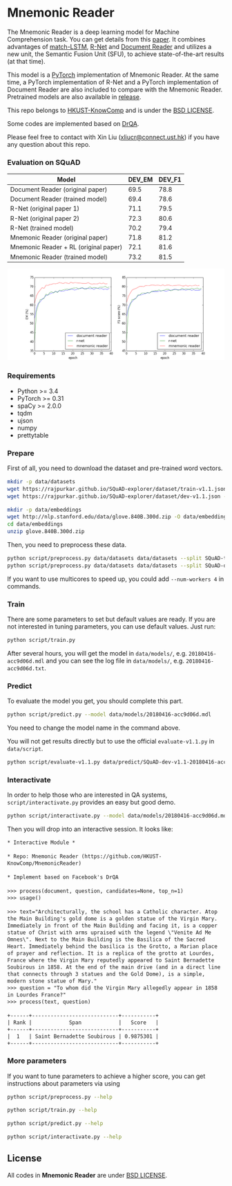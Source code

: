 # Mnemonic Reader
The Mnemonic Reader is a deep learning model for Machine Comprehension task. You can get details from this [paper](https://arxiv.org/pdf/1705.02798.pdf). It combines advantages of [match-LSTM](https://arxiv.org/pdf/1608.07905), [R-Net](https://www.microsoft.com/en-us/research/wp-content/uploads/2017/05/r-net.pdf) and [Document Reader](https://arxiv.org/abs/1704.00051) and utilizes a new unit, the Semantic Fusion Unit (SFU), to achieve state-of-the-art results (at that time).

This model is a [PyTorch](http://pytorch.org/) implementation of Mnemonic Reader. At the same time, a PyTorch implementation of R-Net and a PyTorch implementation of Document Reader are also included to compare with the Mnemonic Reader. Pretrained models are also available in [release](https://github.com/HKUST-KnowComp/MnemonicReader/releases).

This repo belongs to [HKUST-KnowComp](https://github.com/HKUST-KnowComp) and is under the [BSD LICENSE](LICENSE).

Some codes are implemented based on [DrQA](https://github.com/facebookresearch/DrQA).

Please feel free to contact with Xin Liu (xliucr@connect.ust.hk) if you have any question about this repo.

### Evaluation on SQuAD

| Model                                 | DEV_EM | DEV_F1 |
| ------------------------------------- | ------ | ------ |
| Document Reader (original paper)      | 69.5   | 78.8   |
| Document Reader (trained model)       | 69.4   | 78.6   |
| R-Net (original paper 1)              | 71.1   | 79.5   |
| R-Net (original paper 2)              | 72.3   | 80.6   |
| R-Net (trained model)                 | 70.2   | 79.4   |
| Mnemonic Reader (original paper)      | 71.8   | 81.2   |
| Mnemonic Reader + RL (original paper) | 72.1   | 81.6   |
| Mnemonic Reader (trained model)       | 73.2   | 81.5   |

![EM_F1](img/EM_F1.png)

### Requirements

* Python >= 3.4
* PyTorch >= 0.31
* spaCy >= 2.0.0
* tqdm
* ujson
* numpy
* prettytable

### Prepare

First of all, you need to download the dataset and pre-trained word vectors.

```bash
mkdir -p data/datasets
wget https://rajpurkar.github.io/SQuAD-explorer/dataset/train-v1.1.json -O data/datasets/SQuAD-train-v1.1.json
wget https://rajpurkar.github.io/SQuAD-explorer/dataset/dev-v1.1.json -O data/datasets/SQuAD-dev-v1.1.json
```

```bash
mkdir -p data/embeddings
wget http://nlp.stanford.edu/data/glove.840B.300d.zip -O data/embeddings/glove.840B.300d.zip
cd data/embeddings
unzip glove.840B.300d.zip
```

Then, you need to preprocess these data.

```bash
python script/preprocess.py data/datasets data/datasets --split SQuAD-train-v1.1
python script/preprocess.py data/datasets data/datasets --split SQuAD-dev-v1.1
```

If you want to use multicores to speed up, you could add `--num-workers 4` in commands.

### Train

There are some parameters to set but default values are ready. If you are not interested in tuning parameters, you can use default values. Just run:

```bash
python script/train.py
```

After several hours, you will get the model in `data/models/`, e.g. `20180416-acc9d06d.mdl` and you can see the log file in `data/models/`, e.g. `20180416-acc9d06d.txt`.

### Predict

To evaluate the model you get, you should complete this part.

```bash
python script/predict.py --model data/models/20180416-acc9d06d.mdl
```

You need to change the model name in the command above.

You will not get results directly but to use the official `evaluate-v1.1.py` in `data/script`.

```bash
python script/evaluate-v1.1.py data/predict/SQuAD-dev-v1.1-20180416-acc9d06d.preds data/datasets/SQuAD-dev-v1.1.json
```

### Interactivate

In order to help those who are interested in QA systems, `script/interactivate.py` provides an easy but good demo.

```bash
python script/interactivate.py --model data/models/20180416-acc9d06d.mdl
```

Then you will drop into an interactive session. It looks like:

```
* Interactive Module *

* Repo: Mnemonic Reader (https://github.com/HKUST-KnowComp/MnemonicReader)

* Implement based on Facebook's DrQA

>>> process(document, question, candidates=None, top_n=1)
>>> usage()

>>> text="Architecturally, the school has a Catholic character. Atop the Main Building's gold dome is a golden statue of the Virgin Mary. Immediately in front of the Main Building and facing it, is a copper statue of Christ with arms upraised with the legend \"Venite Ad Me Omnes\". Next to the Main Building is the Basilica of the Sacred Heart. Immediately behind the basilica is the Grotto, a Marian place of prayer and reflection. It is a replica of the grotto at Lourdes, France where the Virgin Mary reputedly appeared to Saint Bernadette Soubirous in 1858. At the end of the main drive (and in a direct line that connects through 3 statues and the Gold Dome), is a simple, modern stone statue of Mary."
>>> question = "To whom did the Virgin Mary allegedly appear in 1858 in Lourdes France?"
>>> process(text, question)

+------+----------------------------+-----------+
| Rank |            Span            |   Score   |
+------+----------------------------+-----------+
|  1   | Saint Bernadette Soubirous | 0.9875301 |
+------+----------------------------+-----------+
```

### More parameters

If you want to tune parameters to achieve a higher score, you can get instructions about parameters via using

```bash
python script/preprocess.py --help
```

```bash
python script/train.py --help
```

```bash
python script/predict.py --help
```

```bash
python script/interactivate.py --help
```

## License

All codes in **Mnemonic Reader** are under [BSD LICENSE](LICENSE).
